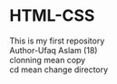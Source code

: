 # HTML-CSS
This is my first repository
<br>
Author-Ufaq Aslam (18)
<br>
clonning mean copy
<br>
cd mean change directory
